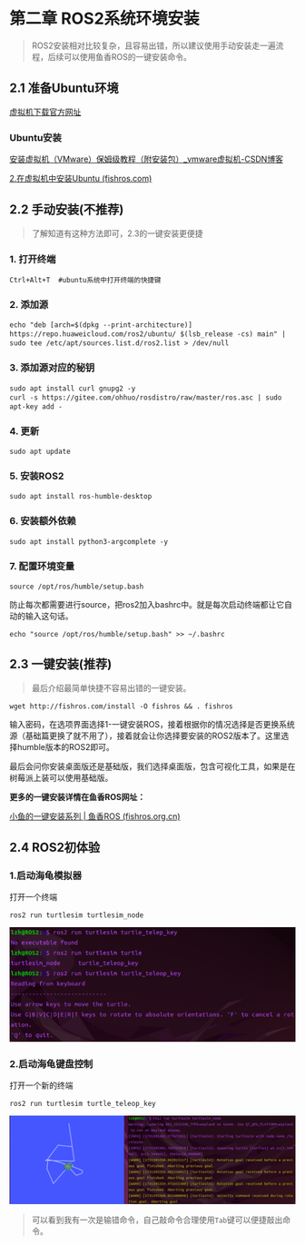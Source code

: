 # 第二章 ROS2系统环境安装

> ROS2安装相对比较复杂，且容易出错，所以建议使用手动安装走一遍流程，后续可以使用鱼香ROS的一键安装命令。

## 2.1 准备Ubuntu环境

[虚拟机下载官方网址](https://www.vmware.com/cn/products/workstation-pro/workstation-pro-evaluation.html)

### Ubuntu安装

[安装虚拟机（VMware）保姆级教程（附安装包）_vmware虚拟机-CSDN博客](https://blog.csdn.net/weixin_74195551/article/details/127288338)

[2.在虚拟机中安装Ubuntu (fishros.com)](https://fishros.com/d2lros2/#/humble/chapt1/basic/2.在虚拟机中安装Ubuntu?id=_4更改分辨率)

## 2.2 手动安装(不推荐)

> 了解知道有这种方法即可，2.3的一键安装更便捷

### 1. 打开终端

```shell
Ctrl+Alt+T  #ubuntu系统中打开终端的快捷键
```

### 2. 添加源

```shell
echo "deb [arch=$(dpkg --print-architecture)] https://repo.huaweicloud.com/ros2/ubuntu/ $(lsb_release -cs) main" | sudo tee /etc/apt/sources.list.d/ros2.list > /dev/null

```

### 3. 添加源对应的秘钥

```shell
sudo apt install curl gnupg2 -y
curl -s https://gitee.com/ohhuo/rosdistro/raw/master/ros.asc | sudo apt-key add -
```

### 4. 更新

```shell
sudo apt update 
```

### 5. 安装ROS2

```shell
sudo apt install ros-humble-desktop
```

### 6. 安装额外依赖

```shell
sudo apt install python3-argcomplete -y
```

### 7. 配置环境变量

```shell
source /opt/ros/humble/setup.bash
```

防止每次都需要进行source，把ros2加入bashrc中。就是每次启动终端都让它自动的输入这句话。

```shell
echo "source /opt/ros/humble/setup.bash" >> ~/.bashrc
```

## 2.3 一键安装(推荐)

> 最后介绍最简单快捷不容易出错的一键安装。

```shell
wget http://fishros.com/install -O fishros && . fishros
```

输入密码，在选项界面选择1-一键安装ROS，接着根据你的情况选择是否更换系统源（基础篇更换了就不用了），接着就会让你选择要安装的ROS2版本了。这里选择humble版本的ROS2即可。

最后会问你安装桌面版还是基础版，我们选择桌面版，包含可视化工具，如果是在树莓派上装可以使用基础版。

**更多的一键安装详情在鱼香ROS网址：**

[小鱼的一键安装系列 | 鱼香ROS (fishros.org.cn)](https://fishros.org.cn/forum/topic/20/小鱼的一键安装系列?lang=zh-CN)

## 2.4 ROS2初体验

### 1.启动海龟模拟器

打开一个终端

```shell
ros2 run turtlesim turtlesim_node
```

![image-20241114224406551](%E7%AC%AC%E4%BA%8C%E7%AB%A0/image-20241114224527438.png)

### 2.启动海龟键盘控制

打开一个新的终端

```shell
ros2 run turtlesim turtle_teleop_key
```

![image-20241114224527438](%E7%AC%AC%E4%BA%8C%E7%AB%A0/image-20241114224406551.png)

> 可以看到我有一次是输错命令，自己敲命令合理使用`Tab`键可以便捷敲出命令。